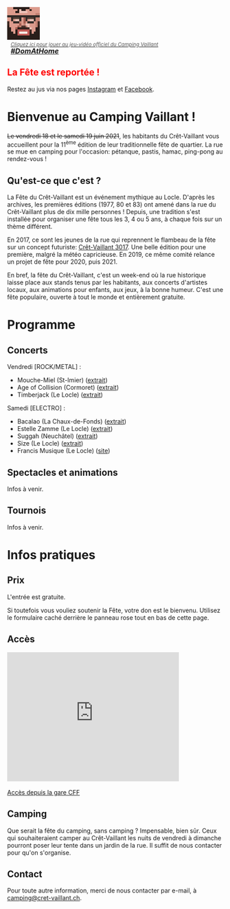 <!-- section Bienvenue -->

<a href="/domathome" class="card-link">
  <img style="max-width:30%" src="domathome76.png" alt="Dom at Home">
  <div style="font-style: italic; line-height: 1; padding-left:8px">
    <small style="color: #555">Cliquez ici pour jouer au jeu-vidéo officiel du Camping Vaillant</small>
    <h3 style="margin:0">#DomAtHome</h3>
  </div>
</a>

## <span style="color:red">La Fête est reportée&nbsp;!</span>

Restez au jus via nos pages [Instagram](https://instagram.com/la_fete_du_cret_vaillant/) et [Facebook](https://www.facebook.com/lafeteducretvaillant).

# Bienvenue au Camping Vaillant&nbsp;!

<span style="text-decoration:line-through">Le vendredi 18 et le samedi 19 juin 2021</span>, les habitants du Crêt-Vaillant vous accueillent pour la 11<sup>ème</sup> édition de leur traditionnelle fête de quartier. La rue se mue en camping pour l'occasion: pétanque, pastis, hamac, ping-pong au rendez-vous&nbsp;!

## Qu'est-ce que c'est&nbsp;?

La Fête du Crêt-Vaillant est un événement mythique au Locle. D'après les archives, les premières éditions (1977, 80 et 83) ont amené dans la rue du Crêt-Vaillant plus de dix mille personnes&nbsp;! Depuis, une tradition s'est installée pour organiser une fête tous les 3, 4 ou 5 ans, à chaque fois sur un thème différent.

En 2017, ce sont les jeunes de la rue qui reprennent le flambeau de la fête sur un concept futuriste: <a href="https://cret-vaillant.ch/3017" target="_blank">Crêt-Vaillant 3017</a>. Une belle édition pour une première, malgré la météo capricieuse. En 2019, ce même comité relance un projet de fête pour 2020, puis 2021.

En bref, la fête du Crêt-Vaillant, c'est un week-end où la rue historique laisse place aux stands tenus par les habitants, aux concerts d'artistes locaux, aux animations pour enfants, aux jeux, à la bonne humeur. C'est une fête populaire, ouverte à tout le monde et entièrement gratuite.

# Programme

## Concerts

Vendredi [ROCK/METAL] :

* Mouche-Miel (St-Imier)
([extrait](https://cutt.ly/Mta1gen))
* Age of Collision (Cormoret)
([extrait](https://cutt.ly/mta1fkO))
* Timberjack (Le Locle)
([extrait](https://cutt.ly/6ta1sBk))

Samedi [ELECTRO] :

* Bacalao (La Chaux-de-Fonds)
([extrait](https://cutt.ly/Mta1cXn))
* Estelle Zamme (Le Locle)
([extrait](https://cutt.ly/Fta1niS))
* Suggah (Neuchâtel)
([extrait](https://cutt.ly/Uta1EYa))
* Size (Le Locle)
([extrait](https://cutt.ly/Xta1NbY))
* Francis Musique (Le Locle)
([site](https://cutt.ly/Gta1ZwO))

## Spectacles et animations

Infos à venir.

## Tournois

Infos à venir.

# Infos pratiques

## Prix

L'entrée est gratuite.

Si toutefois vous vouliez soutenir la Fête, votre don est le bienvenu. Utilisez le formulaire caché derrière le panneau rose tout en bas de cette page.

## Accès

<iframe src="https://www.google.com/maps/embed?pb=!1m18!1m12!1m3!1d2717.9935441907564!2d6.748965915611611!3d47.05997697915222!2m3!1f0!2f0!3f0!3m2!1i1024!2i768!4f13.1!3m3!1m2!1s0x478de57bf83c4161%3A0x545a6661202a5f46!2sF%C3%AAte%20du%20Cr%C3%AAt-Vaillant!5e0!3m2!1sfr!2sch!4v1585004870932!5m2!1sfr!2sch" style="max-width:100%" width="400" height="300" frameborder="0" style="border:0;" allowfullscreen="" aria-hidden="false" tabindex="0"></iframe>

[Accès depuis la gare CFF](http://sitn.ne.ch/s/UlC9L)

## Camping

Que serait la fête du camping, sans camping ? Impensable, bien sûr. Ceux qui souhaiteraient camper au Crêt-Vaillant les nuits de vendredi à dimanche pourront poser leur tente dans un jardin de la rue. Il suffit de nous contacter pour qu'on s'organise.

## Contact

Pour toute autre information, merci de nous contacter par e-mail, à [camping@cret-vaillant.ch](mailto:camping@cret-vaillant.ch).
